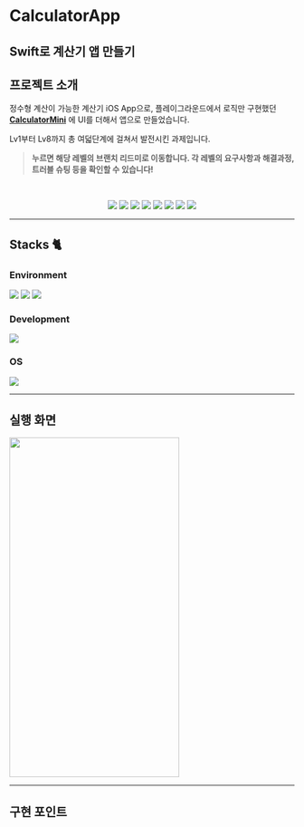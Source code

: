 # CalculatorApp
## Swift로 계산기 앱 만들기

## 프로젝트 소개

정수형 계산이 가능한 계산기 iOS App으로, 플레이그라운드에서 로직만 구현했던 **[CalculatorMini](https://github.com/hemssy/CalculatorMini)** 에 UI를 더해서 앱으로 만들었습니다.

Lv1부터 Lv8까지 총 여덟단계에 걸쳐서 발전시킨 과제입니다.

> **누르면 해당 레벨의 브랜치 리드미로 이동합니다. 각 레벨의 요구사항과 해결과정, 트러블 슈팅 등을 확인할 수 있습니다!**

<br>

<p align="center">
  <a href="https://github.com/hemssy/CalculatorApp/tree/Lv1"><img src="https://img.shields.io/badge/Lv1-000000?style=for-the-badge&labelColor=f5f5f5&color=f5f5f5"/></a>
  <a href="https://github.com/hemssy/CalculatorApp/tree/Lv2"><img src="https://img.shields.io/badge/Lv2-000000?style=for-the-badge&labelColor=f5f5f5&color=f5f5f5"/></a>
  <a href="https://github.com/hemssy/CalculatorApp/tree/Lv3"><img src="https://img.shields.io/badge/Lv3-000000?style=for-the-badge&labelColor=f5f5f5&color=f5f5f5"/></a>
  <a href="https://github.com/hemssy/CalculatorApp/tree/Lv4"><img src="https://img.shields.io/badge/Lv4-000000?style=for-the-badge&labelColor=f5f5f5&color=f5f5f5"/></a>
  <a href="https://github.com/hemssy/CalculatorApp/tree/Lv5"><img src="https://img.shields.io/badge/Lv5-000000?style=for-the-badge&labelColor=f5f5f5&color=f5f5f5"/></a>
  <a href="https://github.com/hemssy/CalculatorApp/tree/Lv6"><img src="https://img.shields.io/badge/Lv6-000000?style=for-the-badge&labelColor=f5f5f5&color=f5f5f5"/></a>
  <a href="https://github.com/hemssy/CalculatorApp/tree/Lv7"><img src="https://img.shields.io/badge/Lv7-000000?style=for-the-badge&labelColor=f5f5f5&color=f5f5f5"/></a>
  <a href="https://github.com/hemssy/CalculatorApp/tree/Lv8"><img src="https://img.shields.io/badge/Lv8-000000?style=for-the-badge&labelColor=f5f5f5&color=f5f5f5"/></a>
</p>


---
## Stacks 🐈
### Environment
<img src="https://img.shields.io/badge/Xcode-1575F9.svg?style=for-the-badge&logo=Xcode&logoColor=white"> <img src="https://img.shields.io/badge/github-181717?style=for-the-badge&logo=github&logoColor=white"> <img src="https://img.shields.io/badge/git-F05032?style=for-the-badge&logo=git&logoColor=white">

### Development
<img src="https://img.shields.io/badge/Swift-F05138.svg?style=for-the-badge&logo=swift&logoColor=white">   

### OS
<img src="https://img.shields.io/badge/macOS-000000.svg?style=for-the-badge&logo=apple&logoColor=white">

---
## 실행 화면

<img src="https://github.com/user-attachments/assets/20a3b6dd-48df-4402-8ddd-0fc1a29a497e" width="300" height="600" />

---
## 구현 포인트





























